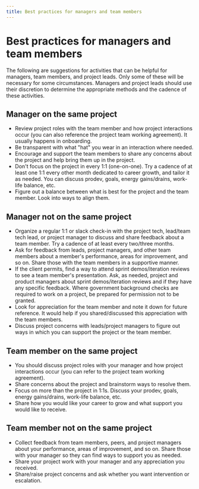 ```yaml
---
title: Best practices for managers and team members
---
```


# Best practices for managers and team members

The following are suggestions for activities that can be helpful for managers, team members, and project leads. Only some of these will be necessary for some circumstances. Managers and project leads should use their discretion to determine the appropriate methods and the cadence of these activities.

## Manager on the same project

-   Review project roles with the team member and how project interactions occur (you can also reference the project team working agreement). It usually happens in onboarding.
-   Be transparent with what "hat" you wear in an interaction where needed.
-   Encourage and support the team members to share any concerns about the project and help bring them up in the project.
-   Don't focus on the project in every 1:1 (one-on-one). Try a cadence of at least one 1:1 every other month dedicated to career growth, and tailor it as needed. You can discuss prodev, goals, energy gains/drains, work-life balance, etc.
-   Figure out a balance between what is best for the project and the team member. Look into ways to align them.

## Manager not on the same project

-   Organize a regular 1:1 or slack check-in with the project tech, lead/team tech lead, or project manager to discuss and share feedback about a team member. Try a cadence of at least every two/three months.
-   Ask for feedback from leads, project managers, and other team members about a member's performance, areas for improvement, and so on. Share those with the team members in a supportive manner.
-   If the client permits, find a way to attend sprint demos/iteration reviews to see a team member's presentation. Ask, as needed, project and product managers about sprint demos/iteration reviews and if they have any specific feedback. Where government background checks are required to work on a project, be prepared for permission not to be granted.
-   Look for appreciation for the team member and note it down for future reference. It would help if you shared/discussed this appreciation with the team members.
-   Discuss project concerns with leads/project managers to figure out ways in which you can support the project or the team member.

## Team member on the same project

-   You should discuss project roles with your manager and how project interactions occur (you can refer to the project team working agreement).
-   Share concerns about the project and brainstorm ways to resolve them.
-   Focus on more than the project in 1:1s. Discuss your prodev, goals, energy gains/drains, work-life balance, etc.
-   Share how you would like your career to grow and what support you would like to receive.

## Team member not on the same project

-   Collect feedback from team members, peers, and project managers about your performance, areas of improvement, and so on. Share those with your manager so they can find ways to support you as needed.
-   Share your project work with your manager and any appreciation you received.
-   Share/raise project concerns and ask whether you want intervention or escalation.
